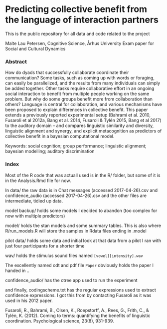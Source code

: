 # Predicting collective benefit from the language of interaction partners

This is the public repository for all data and code related to the project

Malte Lau Petersen, Cognitive Science, Århus University
Exam paper for Social and Cultural Dynamics

### Abstract
How do dyads that successfully collaborate coordinate their communication? Some tasks, such as coming up with words or foraging, can easily be parallelized, and the results from many individuals can simply be added together. Other tasks require collaborative effort in an ongoing social interaction to benefit from multiple people working on the same problem. But why do some groups benefit more from collaboration than others? Language is central for collaboration, and various mechanisms have been proposed to explain differences in collective benefit. This paper extends a previously reported experimental setup (Bahrami et al. 2010, Fusaroli et al 2012a, Bang et al. 2014, Fusaroli & Tylén 2015, Bang et al 2017) to the auditory domain – and compares linguistic similarity and diversity, linguistic alignment and synergy, and explicit metacognition as predictors of collective benefit in a bayesian computational model.

Keywords: social cognition; group performance; linguistic alignment; bayesian modelling; auditory discrimination

### Index
Most of the R code that was actuall used is in the R/ folder, but some of it is in the Analysis.Rmd file for now.

In data/ the raw data is in Chat messages (accessed 2017-04-26).csv and confidence_audio (accessed 2017-04-26).csv and the other files are intermediate, tidied up data.

model backup/ holds some models I decided to abandon (too complex for now with multiple predictors)

model/ holds the stan models and some summary tables. This is also where R/run_models.R will store the samples in Rdata files ending in .model

pilot data/ holds some data and initial look at that data from a pilot I ran with just four participants for a shorter time

wav/ holds the stimulus sound files named `[vowel][intensity].wav`

The excellently named odt and pdf file `Paper` obviously holds the paper I handed in ..

confidence_audio/ has the otree app used to run the experiment

and finally, codingscheme.txt has the regular expressions used to extract confidence expressions. I got this from by contacting Fusaroli as it was used in his 2012 paper.

Fusaroli, R., Bahrami, B., Olsen, K., Roepstorff, A., Rees, G., Frith, C., & Tylén, K. (2012). Coming to terms: quantifying the benefits of linguistic coordination. Psychological science, 23(8), 931-939.
